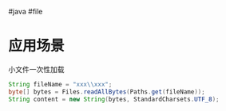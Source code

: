 #java  #file 

# 应用场景
小文件一次性加载

```Java
String fileName = "xxx\\xxx";
byte[] bytes = Files.readAllBytes(Paths.get(fileName));
String content = new String(bytes, StandardCharsets.UTF_8);
```